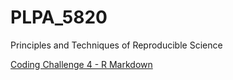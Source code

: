 # PLPA_5820
Principles and Techniques of Reproducible Science

[Coding Challenge 4 - R Markdown](https://github.com/billylozowski/PLPA_5820/blob/main/Coding%20Challenges/Challenge4/Coding-Challenge-4.md)
